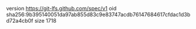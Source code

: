 version https://git-lfs.github.com/spec/v1
oid sha256:9b395140051da97ab855d83c9e83747acdb76147684617cfdac1d3bd72a4cb0f
size 1718
